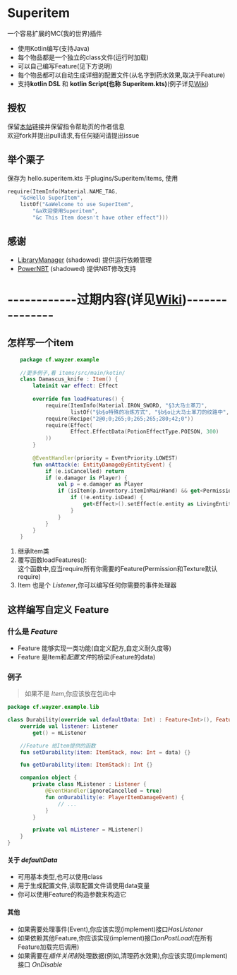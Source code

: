 # Superitem
一个容易扩展的MC(我的世界)插件
* 使用Kotlin编写(支持Java)
* 每个物品都是一个独立的class文件(运行时加载)
* 可以自己编写Feature(见下方说明)
* 每个物品都可以自动生成详细的配置文件(从名字到药水效果,取决于Feature)
* 支持**kotlin DSL** 和 **kotlin Script(也称 Superitem.kts)**(例子详见[Wiki])
## 授权
保留[本站]链接并保留指令帮助页的作者信息  
欢迎fork并提出pull请求,有任何疑问请提出issue
## 举个栗子
保存为 hello.superitem.kts 于plugins/Superitem/items, 使用
```kotlin
require(ItemInfo(Material.NAME_TAG,
    "&cHello SuperItem", 
    listOf("&aWelcome to use SuperItem",
        "&a欢迎使用Superitem",
        "&c This Item doesn't have other effect")))
```     
## 感谢 
* [LibraryManager] (shadowed) 提供运行依赖管理
* [PowerNBT] (shadowed) 提供NBT修改支持

[本站]: https://github.com/way-zer/SuperItem/
[Wiki]: https://github.com/way-zer/SuperItem/wiki
[LibraryManager]: https://github.com/way-zer/LibraryManager
[PowerNBT]: https://github.com/steakteam/PowerNBT

# ------------过期内容(详见[Wiki])---------------
## 怎样写一个item
```kotlin
    package cf.wayzer.example
    
    //更多例子,看 items/src/main/kotin/
    class Damascus_knife : Item() {
        lateinit var effect: Effect
    
        override fun loadFeatures() {
            require(ItemInfo(Material.IRON_SWORD, "§3大马士革刀",
                    listOf("§b§o特殊的冶炼方式", "§b§o让大马士革刀的纹路中", "§b§o含有一种奇特的化学物质", "§b§o小小的砍伤足以致人死地")))
            require(Recipe("2@0;0;265;0;265;265;280;42;0"))
            require(Effect(
                    Effect.EffectData(PotionEffectType.POISON, 300)
            ))
        }
    
        @EventHandler(priority = EventPriority.LOWEST)
        fun onAttack(e: EntityDamageByEntityEvent) {
            if (e.isCancelled) return
            if (e.damager is Player) {
                val p = e.damager as Player
                if (isItem(p.inventory.itemInMainHand) && get<Permission>().hasPermission(p)) {
                    if (!e.entity.isDead) {
                        get<Effect>().setEffect(e.entity as LivingEntity)
                    }
                }
            }
        }
    }

```
1. 继承Item类
2. 覆写函数loadFeatures():  
    这个函数中,应当require所有你需要的Feature(Permission和Texture默认require)
3. Item 也是个 *Listener*,你可以编写任何你需要的事件处理器

## 这样编写自定义 Feature
### 什么是 *Feature*
* Feature 能够实现一类功能(自定义配方,自定义耐久度等)
* Feature 是Item和*配置文件*的桥梁(Feature的data)
### 例子
> 如果不是 *Item*,你应该放在包*lib*中 
```kotlin
package cf.wayzer.example.lib

class Durability(override val defaultData: Int) : Feature<Int>(), Feature.HasListener {
    override val listener: Listener
        get() = mListener

    //Feature 给Item提供的函数
    fun setDurability(item: ItemStack, now: Int = data) {}

    fun getDurability(item: ItemStack): Int {}

    companion object {
        private class MListener : Listener {
            @EventHandler(ignoreCancelled = true)
            fun onDurability(e: PlayerItemDamageEvent) {
                // ...
            }
        }

        private val mListener = MListener()
    }
}
```
#### 关于 *defaultData*
* 可用基本类型,也可以使用class
* 用于生成配置文件,读取配置文件请使用data变量
* 你可以使用Feature的构造参数来构造它

#### 其他
* 如果需要处理事件(Event),你应该实现(implement)接口*HasListener*
* 如果依赖其他Feature,你应该实现(implement)接口*onPostLoad*(在所有Feature加载完后调用)
* 如果需要在*插件关闭前*处理数据(例如,清理药水效果),你应该实现(implement)接口 *OnDisable*